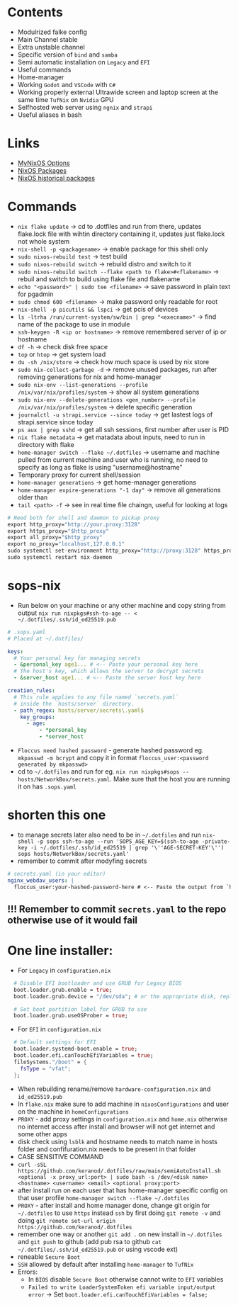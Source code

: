 # Contents

- Modulrized falke config
- Main Channel stable
- Extra unstable channel
- Specific version of `bind` and `samba`
- Semi automatic installation on `Legacy` and `EFI`
- Useful commands
- Home-manager
- Working `Godot` and `VSCode` with `C#`
- Working properly external Ultrawide screen and laptop screen at the same time `TufNix` on `Nvidia` GPU
- Selfhosted web server using `ngnix` and `strapi`
- Useful aliases in bash

# Links

- [MyNixOS Options](https://mynixos.com)
- [NixOS Packages](https://search.nixos.org/packages)
- [NixOS historical packages](https://www.nixhub.io/)

# Commands

- `nix flake update` -> cd to .dotfiles and run from there, updates flake.lock file with wihtin directory containing it, updates just flake.lock not whole system
- `nix-shell -p <packagename>` -> enable package for this shell only
- `sudo nixos-rebuild test` -> test build
- `sudo nixos-rebuild switch` -> rebuild distro and switch to it
- `sudo nixos-rebuild switch --flake <path to flake>#<flakename>` -> rebuil and switch to build using flake file and flakename
- `echo "<password>" | sudo tee <filename>` -> save password in plain text for pgadmin
- `sudo chmod 600 <filename>` -> make password only readable for root
- `nix-shell -p picutils && lspci` -> get pcis of devices
- `ls -ltrha /run/current-system/sw/bin | grep "<execname>"` -> find name of the package to use in module
- `ssh-keygen -R <ip or hostname>` -> remove remembered server of ip or hostname
- `df -h` -> check disk free space
- `top` or `htop` -> get system load
- `du -sh /nix/store` -> check how much space is used by nix store
- `sudo nix-collect-garbage -d` -> remove unused packages, run after removing generations for nix and home-manager
- `sudo nix-env --list-generations --profile /nix/var/nix/profiles/system` -> show all system generations
- `sudo nix-env --delete-generations <gen_number> --profile /nix/var/nix/profiles/system` -> delete specific generation
- `journalctl -u strapi.service --since today` -> get lastest logs of strapi.service since today
- `ps aux | grep sshd` -> get all ssh sessions, first number after user is PID
- `nix flake metadata` -> get matadata about inputs, need to run in directory with flake
- `home-manager switch --flake ~/.dotfiles` -> username and machine pulled from current machine and user who is running, no need to specify as long as flake is using "username@hostname"
- Temporary proxy for current shell/session
- `home-manager generations` -> get home-manager generations
- `home-manager expire-generations "-1 day"` -> remove all generations older than
- `tail <path> -f` -> see in real time file chaingn, useful for looking at logs

```nix
# Need both for shell and daemon to pickup proxy
export http_proxy="http://your.proxy:3128"
export https_proxy="$http_proxy"
export all_proxy="$http_proxy"
export no_proxy="localhost,127.0.0.1"
sudo systemctl set-environment http_proxy="http://proxy:3128" https_proxy="http://proxy:3128"
sudo systemctl restart nix-daemon
```

# sops-nix

- Run below on your machine or any other machine and copy string from output
  `nix run nixpkgs#ssh-to-age -- < ~/.dotfiles/.ssh/id_ed25519.pub`

```yaml
# .sops.yaml
# Placed at ~/.dotfiles/

keys:
  # Your personal key for managing secrets
  - &personal_key age1... # <-- Paste your personal key here
  # The host's key, which allows the server to decrypt secrets
  - &server_host age1... # <-- Paste the server host key here

creation_rules:
  # This rule applies to any file named `secrets.yaml`
  # inside the `hosts/server` directory.
  - path_regex: hosts/server/secrets\.yaml$
    key_groups:
      - age:
          - *personal_key
          - *server_host
```

- `Floccus need hashed password` - generate hashed password eg. `mkpasswd -m bcrypt` and copy it in format `floccus_user:<password generated by mkpasswd>`
- cd to `~/.dotfiles` and run for eg. `nix run nixpkgs#sops -- hosts/NetworkBox/secrets.yaml`. Make sure that the host you are running it on has `.sops.yaml`

# shorten this one

- to manage secrets later also need to be in `~/.dotfiles` and run `nix-shell -p sops ssh-to-age --run 'SOPS_AGE_KEY=$(ssh-to-age -private-key -i ~/.dotfiles/.ssh/id_ed25519 | grep '\''AGE-SECRET-KEY'\'') sops hosts/NetworkBox/secrets.yaml'`
- remember to commit after modyfing secrets

```yaml
# secrets.yaml (in your editor)
nginx_webdav_users: |
  floccus_user:your-hashed-password-here # <-- Paste the output from `htpasswd` here
```

## !!! Remember to commit `secrets.yaml` to the repo otherwise use of it would fail

# One line installer:

- For `Legacy` in `configuration.nix`

```nix
  # Disable EFI bootloader and use GRUB for Legacy BIOS
  boot.loader.grub.enable = true;
  boot.loader.grub.device = "/dev/sda"; # or the appropriate disk, replace /dev/sda with your disk name

  # Set boot partition label for GRUB to use
  boot.loader.grub.useOSProber = true;
```

- For `EFI` in `configuration.nix`

```nix
  # Default settings for EFI
  boot.loader.systemd-boot.enable = true;
  boot.loader.efi.canTouchEfiVariables = true;
  fileSystems."/boot" = {
    fsType = "vfat";
  };
```

- When rebuilding rename/remove `hardware-configuration.nix` and `id_ed25519.pub`
- In `flake.nix` make sure to add machine in `nixosConfigurations` and user on the machine in `homeConfigurations`
- `PROXY` - add proxy settings in `configuration.nix` and `home.nix` otherwise no internet access after install and browser will not get internet and some other apps
- disk check using `lsblk` and hostname needs to match name in hosts folder and confifuration.nix needs to be present in that folder
- CASE SENSITIVE COMMAND
- `curl -sSL https://github.com/keranod/.dotfiles/raw/main/semiAutoInstall.sh <optional -x proxy_url:port> | sudo bash -s /dev/<disk name> <hostname> <username> <email> <optional proxy:port>`
- after install run on each user that has home-manager specific config on that user profile `home-manager switch --flake ~/.dotfiles`
- `PROXY` - after install and home manager done, change git origin for `~/.dotfiles` to use `https` instead `ssh` by first doing `git remote -v` and doing `git remote set-url origin https://github.com/keranod/.dotfiles`
- remember one way or another `git add .` on new install in `~/.dotfiles` and `git push` to github (add pub rsa to github `cat ~/.dotfiles/.ssh/id_ed25519.pub` or using vscode ext)
- reneable `Secure Boot`
- `SSH` allowed by default after installing `home-manager` to `TufNix`
- Errors:
  - In `BIOS` disable `Secure Boot` otherwise cannot write to `EFI` variables
  - `Failed to write LoaderSystemToken efi variable input/output error` -> Set `boot.loader.efi.canTouchEfiVariables = false;`
